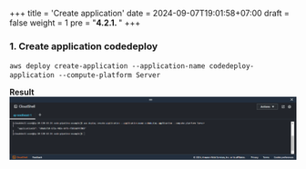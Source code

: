 +++
title = 'Create application'
date = 2024-09-07T19:01:58+07:00
draft = false
weight = 1
pre = "<b>4.2.1. </b>"
+++

### 1. Create application codedeploy

```console
aws deploy create-application --application-name codedeploy-application --compute-platform Server
```

**Result**
![alt text](image-31.png)





